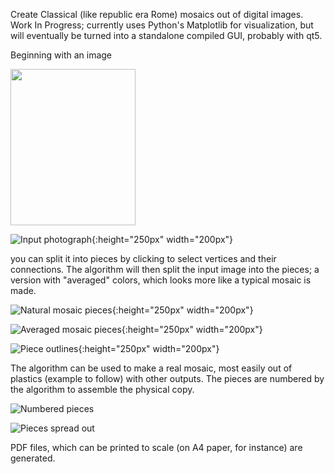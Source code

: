 Create Classical (like republic era Rome) mosaics out of digital images. Work In Progress; currently uses Python's Matplotlib for visualization, but will eventually be turned into a standalone compiled GUI, probably with qt5.

Beginning with an image

<img src="https://github.com/Valentin-Aslanyan/Mosaic_Maker/blob/master/Examples/Val/OriginalPhoto.png" width="200" height="250">

![Input photograph](https://github.com/Valentin-Aslanyan/Mosaic_Maker/blob/master/Examples/Val/OriginalPhoto.png){:height="250px" width="200px"}

you can split it into pieces by clicking to select vertices and their connections. The algorithm will then split the input image into the pieces; a version with "averaged" colors, which looks more like a typical mosaic is made.

![Natural mosaic pieces](https://github.com/Valentin-Aslanyan/Mosaic_Maker/blob/master/Examples/Val/Mosaic_Natural.png){:height="250px" width="200px"}

![Averaged mosaic pieces](https://github.com/Valentin-Aslanyan/Mosaic_Maker/blob/master/Examples/Val/Mosaic_Averaged.png){:height="250px" width="200px"}

![Piece outlines](https://github.com/Valentin-Aslanyan/Mosaic_Maker/blob/master/Examples/Val/Mosaic_Binary.png){:height="250px" width="200px"}



The algorithm can be used to make a real mosaic, most easily out of plastics (example to follow) with other outputs. The pieces are numbered by the algorithm to assemble the physical copy.

![Numbered pieces](https://github.com/Valentin-Aslanyan/Mosaic_Maker/blob/master/Examples/Val/Mosaic_Numbered.png)

![Pieces spread out](https://github.com/Valentin-Aslanyan/Mosaic_Maker/blob/master/Examples/Val/Mosaic_Pieces.png)

PDF files, which can be printed to scale (on A4 paper, for instance) are generated.
